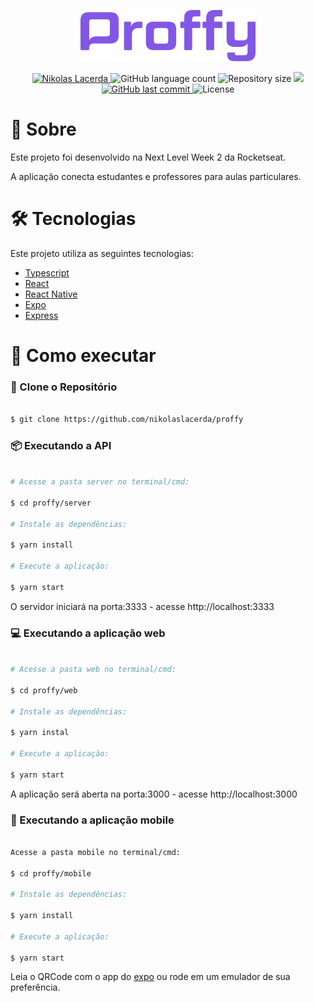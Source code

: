 <p align="center">
   <img src="./.github/logo.png" alt="Proffy" width="280"/>
</p>

<p align="center">	
   <a href="https://www.linkedin.com/in/nikolaslacerda/">
      <img alt="Nikolas Lacerda" src="https://img.shields.io/badge/-Nikolas Lacerda-8257E5?style=flat&logo=Linkedin&logoColor=white" />
   </a>
  
  <img alt="GitHub language count" src="https://img.shields.io/github/languages/count/nikolaslacerda/proffy?color=774DD6">
  
  <img alt="Repository size" src="https://img.shields.io/github/repo-size/nikolaslacerda/proffy?color=774DD6">

  <a aria-label="Completed" href="https://nextlevelweek.com/episodios/omnistack/edicao/2">
    <img src="https://img.shields.io/badge/Proffy-NLW 2.0-8257E5?logo=data:image/png;base64,iVBORw0KGgoAAAANSUhEUgAAABAAAAAQCAMAAAAoLQ9TAAAALVBMVEVHcExxWsF0XMJzXMJxWcFsUsD///9jRrzY0u6Xh9Gsn9n39fyMecy0qd2bjNJWBT0WAAAABHRSTlMA2Do606wF2QAAAGlJREFUGJVdj1cWwCAIBLEsRU3uf9xobDH8+GZwUYi8i6ucJwrxKE+7D0G9Q4vlYqtmCSjndr4CgCgzlyFgfKfKCVO0LrPKjmiqMxGXkJwNnXskqWG+1oSM+BSwD8f29YLNjvx/OQrn+g99oQSoNmt3PgAAAABJRU5ErkJggg=="></img>
  </a>
  
  <a href="https://github.com/nikolaslacerda/proffy/commits/master">
    <img alt="GitHub last commit" src="https://img.shields.io/github/last-commit/nikolaslacerda/proffy?color=774DD6">
  </a> 
  
  <img alt="License" src="https://img.shields.io/badge/license-MIT-774DD6">
  
</p>

# :book: Sobre
Este projeto foi desenvolvido na Next Level Week 2 da Rocketseat.

A aplicação conecta estudantes e professores para aulas particulares.

# :hammer_and_wrench: Tecnologias
Este projeto utiliza as seguintes tecnologias:

* [Typescript](https://www.typescriptlang.org/)      
* [React](https://reactjs.org/)
* [React Native](https://reactnative.dev/)
* [Expo](https://expo.io/)       
* [Express](https://expressjs.com/) 

# :construction_worker: Como executar


### :repeat: Clone o Repositório

```bash

$ git clone https://github.com/nikolaslacerda/proffy

```

### :package: Executando a API

```bash

# Acesse a pasta server no terminal/cmd:

$ cd proffy/server

# Instale as dependências:

$ yarn install

# Execute a aplicação:

$ yarn start

```

O servidor iniciará na porta:3333 - acesse http://localhost:3333

### :computer: Executando a aplicação web

```bash

# Acesse a pasta web no terminal/cmd:

$ cd proffy/web

# Instale as dependências:

$ yarn instal

# Execute a aplicação:

$ yarn start

```

A aplicação será aberta na porta:3000 - acesse http://localhost:3000

### :iphone: Executando a aplicação mobile

```bash

Acesse a pasta mobile no terminal/cmd:

$ cd proffy/mobile

# Instale as dependências:

$ yarn install

# Execute a aplicação:

$ yarn start

```

Leia o QRCode com o app do [expo](https://play.google.com/store/apps/details?id=host.exp.exponent) ou rode em um emulador de sua preferência.
